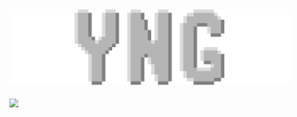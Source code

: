 <h1 align="center">
<img src="yng.png">
</h1>
<a href="https://qwn3.github.io"><img src="https://img.shields.io/badge/-QUINN-purple"></a>

